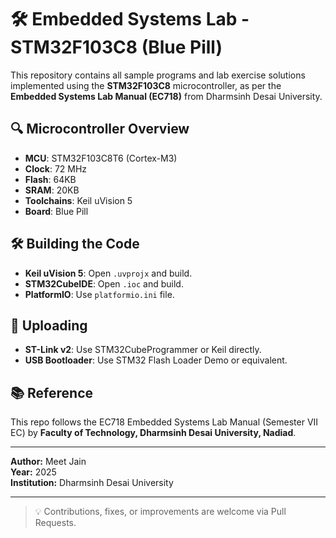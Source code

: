 # 🛠 Embedded Systems Lab - STM32F103C8 (Blue Pill)

This repository contains all sample programs and lab exercise solutions implemented using the **STM32F103C8** microcontroller, as per the **Embedded Systems Lab Manual (EC718)** from Dharmsinh Desai University.

## 🔍 Microcontroller Overview

- **MCU**: STM32F103C8T6 (Cortex-M3)
- **Clock**: 72 MHz
- **Flash**: 64KB
- **SRAM**: 20KB
- **Toolchains**: Keil uVision 5
- **Board**: Blue Pill


## 🛠 Building the Code

- **Keil uVision 5**: Open `.uvprojx` and build.
- **STM32CubeIDE**: Open `.ioc` and build.
- **PlatformIO**: Use `platformio.ini` file.

## 🚀 Uploading

- **ST-Link v2**: Use STM32CubeProgrammer or Keil directly.
- **USB Bootloader**: Use STM32 Flash Loader Demo or equivalent.

## 📚 Reference

This repo follows the EC718 Embedded Systems Lab Manual (Semester VII EC) by **Faculty of Technology, Dharmsinh Desai University, Nadiad**.

---

**Author:** Meet Jain  
**Year:** 2025  
**Institution:** Dharmsinh Desai University

---

> 💡 Contributions, fixes, or improvements are welcome via Pull Requests.
